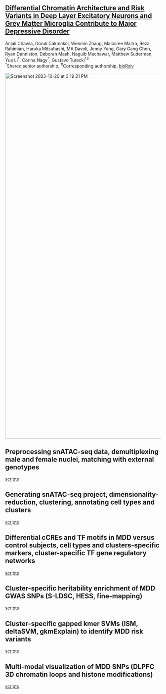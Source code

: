 ## [Differential Chromatin Architecture and Risk Variants in Deep Layer Excitatory Neurons and Grey Matter Microglia Contribute to Major Depressive Disorder](https://www.biorxiv.org/content/10.1101/2023.10.02.560567v1)

Anjali Chawla, Doruk Cakmakci,  Wenmin Zhang, Malosree Maitra, Reza Rahimian, Haruka Mitsuhashi, MA Davoli, Jenny Yang, Gary Gang Chen, Ryan Denniston, Deborah Mash, Naguib Mechawar, Matthew Suderman, Yue Li<sup>\*</sup>, Corina Nagy<sup>\*</sup>, Gustavo Turecki<sup>*#</sup>
<br><sup>\*</sup>Shared senior authorship, <sup>#</sup>Corresponding authorship, [bioRxiv](https://www.biorxiv.org/content/10.1101/2023.10.02.560567v1)

<img width="1180" alt="Screenshot 2023-10-20 at 3 19 21 PM" src="https://github.com/MGSSdouglas/snATAC_MDD/assets/60046859/dff886f4-dba2-4bf5-81b2-f2f7e93c0907">




## Preprocessing snATAC-seq data, demultiplexing male and female nuclei, matching with external genotypes 

[scripts](https://github.com/MGSSdouglas/snATAC_MDD/blob/main/1_preprocessing/README.md)

## Generating snATAC-seq project, dimensionality-reduction, clustering, annotating cell types and clusters

[scripts](https://github.com/MGSSdouglas/snATAC_MDD/blob/main/2_clustering/README.md)

## Differential cCREs and TF motifs in MDD versus control subjects, cell types and clusters-specific markers, cluster-specific TF gene regulatory networks

[scripts](https://github.com/MGSSdouglas/snATAC_MDD/blob/main/3_differential_analysis/README.md)

## Cluster-specific heritability enrichment of MDD GWAS SNPs (S-LDSC, HESS, fine-mapping)

[scripts](https://github.com/MGSSdouglas/snATAC_MDD/blob/main/4_heritability_enrichment/README.md)

## Cluster-specific gapped kmer SVMs (ISM, deltaSVM, gkmExplain) to identify MDD risk variants

[scripts](https://github.com/MGSSdouglas/snATAC_MDD/blob/main/5_gapped_kmer_svm/README.md)

## Multi-modal visualization of MDD SNPs (DLPFC 3D chromatin loops and histone modifications)

[scripts](https://github.com/MGSSdouglas/snATAC_MDD/blob/main/6_snp_visualization/README.md)
